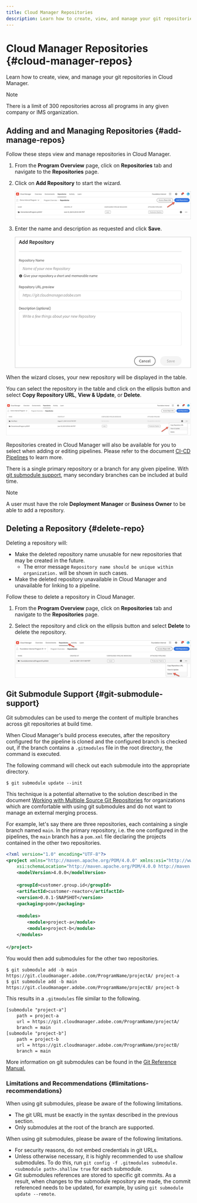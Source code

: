 ```yaml
---
title: Cloud Manager Repositories
description: Learn how to create, view, and manage your git repositories in Cloud Manager.
---
```


# Cloud Manager Repositories {#cloud-manager-repos} 

Learn how to create, view, and manage your git repositories in Cloud Manager.

>[!NOTE]
>
>There is a limit of 300 repositories across all programs in any given company or IMS organization.

## Adding and and Managing Repositories {#add-manage-repos}

Follow these steps view and manage repositories in Cloud Manager.

1. From the **Program Overview** page, click on **Repositories** tab and navigate to the **Repositories** page.

1. Click on **Add Repository** to start the wizard.

   ![Add repository button](/help/implementing/cloud-manager/assets/repos/create-repo2.png)
  
1. Enter the name and description as requested and click **Save**.

   ![Add Repository dialog](/help/implementing/cloud-manager/assets/repos/repo-1.png)

When the wizard closes, your new repository will be displayed in the table.

You can select the repository in the table and click on the ellipsis button and select **Copy Repository URL**, **View &amp; Update**, or **Delete**.

![Repository options](/help/implementing/cloud-manager/assets/repos/create-repo3.png)

Repositories created in Cloud Manager will also be available for you to select when adding or editing pipelines. Please refer to the document [CI-CD Pipelines](/help/implementing/cloud-manager/configuring-pipelines/introduction-ci-cd-pipelines.md) to learn more.

There is a single primary repository or a branch for any given pipeline. With [git submodule support](#git-submodule-support), many secondary branches can be included at build time.

>[!NOTE]
>
>A user must have the role **Deployment Manager** or **Business Owner** to be able to add a repository.

## Deleting a Repository {#delete-repo}

Deleting a repository will:

* Make the deleted repository name unusable for new repositories that may be created in the future.
   * The error message `Repository name should be unique within organization.` will be shown in such cases.
* Make the deleted repository unavailable in Cloud Manager and unavailable for linking to a pipeline.

Follow these to delete a repository in Cloud Manager.

1. From the **Program Overview** page, click on **Repositories** tab and navigate to the **Repositories** page.

1. Select the repository and click on the ellipsis button and select **Delete** to delete the repository.

   ![Delete repository](/help/implementing/cloud-manager/assets/repos/delete-repo.png)

## Git Submodule Support {#git-submodule-support}

Git submodules can be used to merge the content of multiple branches across git repositories at build time.

When Cloud Manager's build process executes, after the repository configured for the pipeline is cloned and the configured branch is checked out, if the branch contains a `.gitmodules` file in the root directory, the command is executed.

The following command will check out each submodule into the appropriate directory. 

```
$ git submodule update --init
```

This technique is a potential alternative to the solution described in the document [Working with Multiple Source Git Repositories](/help/implementing/cloud-manager/managing-code/working-with-multiple-source-git-repositories.md) for organizations which are comfortable with using git submodules and do not want to manage an external merging process.

For example, let's say there are three repositories, each containing a single branch named `main`. In the primary repository, i.e. the one configured in the pipelines, the `main` branch has a `pom.xml` file declaring the projects contained in the other two repositories.

```xml
<?xml version="1.0" encoding="UTF-8"?>
<project xmlns="http://maven.apache.org/POM/4.0.0" xmlns:xsi="http://www.w3.org/2001/XMLSchema-instance"
    xsi:schemaLocation="http://maven.apache.org/POM/4.0.0 http://maven.apache.org/maven-v4_0_0.xsd">
    <modelVersion>4.0.0</modelVersion>
   
    <groupId>customer.group.id</groupId>
    <artifactId>customer-reactor</artifactId>
    <version>0.0.1-SNAPSHOT</version>
    <packaging>pom</packaging>
   
    <modules>
        <module>project-a</module>
        <module>project-b</module>
    </modules>
   
</project>
```

You would then add submodules for the other two repositories.

```shell
$ git submodule add -b main https://git.cloudmanager.adobe.com/ProgramName/projectA/ project-a
$ git submodule add -b main https://git.cloudmanager.adobe.com/ProgramName/projectB/ project-b
```

This results in a `.gitmodules` file similar to the following.

```text
[submodule "project-a"]
    path = project-a
    url = https://git.cloudmanager.adobe.com/ProgramName/projectA/
    branch = main
[submodule "project-b"]
    path = project-b
    url = https://git.cloudmanager.adobe.com/ProgramName/projectB/
    branch = main
```

More information on git submodules can be found in the [Git Reference Manual.](https://git-scm.com/book/en/v2/Git-Tools-Submodules)

### Limitations and Recommendations {#limitations-recommendations}

When using git submodules, please be aware of the following limitations.

* The git URL must be exactly in the syntax described in the previous section.
* Only submodules at the root of the branch are supported.

When using git submodules, please be aware of the following limitations.

* For security reasons, do not embed credentials in git URLs.
* Unless otherwise necessary, it is highly recommended to use shallow submodules. To do this, run `git config -f .gitmodules submodule.<submodule path>.shallow true` for each submodule.
* Git submodules references are stored to specific git commits. As a result, when changes to the submodule repository are made, the commit referenced needs to be updated, for example, by using `git submodule update --remote`.

